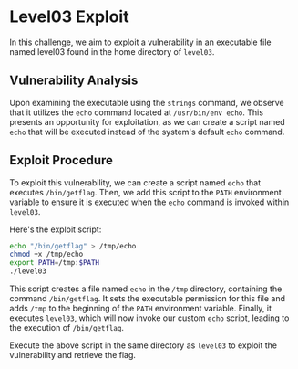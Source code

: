 # Level03 Exploit

In this challenge, we aim to exploit a vulnerability in an executable file named level03 found in the home directory of `level03`.

## Vulnerability Analysis

Upon examining the executable using the `strings` command, we observe that it utilizes the `echo` command located at `/usr/bin/env echo`. This presents an opportunity for exploitation, as we can create a script named `echo` that will be executed instead of the system's default `echo` command.

## Exploit Procedure

To exploit this vulnerability, we can create a script named `echo` that executes `/bin/getflag`. Then, we add this script to the `PATH` environment variable to ensure it is executed when the `echo` command is invoked within `level03`.

Here's the exploit script:

```bash
echo "/bin/getflag" > /tmp/echo
chmod +x /tmp/echo
export PATH=/tmp:$PATH
./level03
```

This script creates a file named `echo` in the `/tmp` directory, containing the command `/bin/getflag`. It sets the executable permission for this file and adds `/tmp` to the beginning of the `PATH` environment variable. Finally, it executes `level03`, which will now invoke our custom `echo` script, leading to the execution of `/bin/getflag`.

Execute the above script in the same directory as `level03` to exploit the vulnerability and retrieve the flag.

